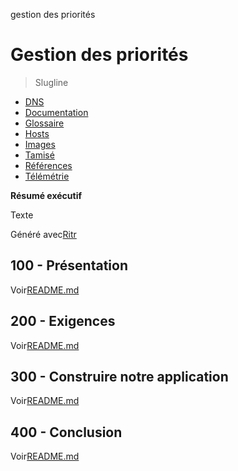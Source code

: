 gestion des priorités

# Gestion des priorités

> Slugline

-   [DNS](./DNS.md)
-   [Documentation](./DOCUMENTATION.md)
-   [Glossaire](./GLOSSARY.md)
-   [Hosts](./HOSTS.md)
-   [Images](./IMAGES.md)
-   [Tamisé](./PODMAN.md)
-   [Références](./REFERENCES.md)
-   [Télémétrie](./TELEMETRY.md)

**Résumé exécutif**

Texte

Généré avec[Ritr](https://app.rytr.me)

## 100 - Présentation

Voir[README.md](./100/README.md)

## 200 - Exigences

Voir[README.md](./200/README.md)

## 300 - Construire notre application

Voir[README.md](./300/README.md)

## 400 - Conclusion

Voir[README.md](./400/README.md)
